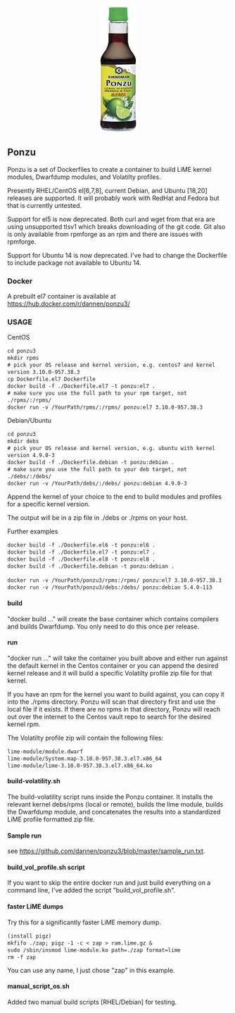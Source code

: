 <center><img src="ponzu.jpg"></center>

## Ponzu

Ponzu is a set of Dockerfiles to create a container to build LiME kernel modules, Dwarfdump modules, and Volatilty profiles.

Presently RHEL/CentOS el[6,7,8], current Debian, and Ubuntu [18,20] releases are supported.
It will probably work with RedHat and Fedora but that is currently untested.

Support for el5 is now deprecated. Both curl and wget from that era are using unsupported tlsv1 which breaks downloading
of the git code. Git also is only available from rpmforge as an rpm and there are issues with rpmforge.

Support for Ubuntu 14 is now deprecated.  I've had to change the Dockerfile to include package not available to Ubuntu 14.


### Docker

A prebuilt el7 container is available at https://hub.docker.com/r/dannen/ponzu3/

### USAGE

CentOS
```
cd ponzu3
mkdir rpms
# pick your OS release and kernel version, e.g. centos7 and kernel version 3.10.0-957.38.3
cp Dockerfile.el7 Dockerfile
docker build -f ./Dockerfile.el7 -t ponzu:el7 .
# make sure you use the full path to your rpm target, not ./rpms/:/rpms/
docker run -v /YourPath/rpms/:/rpms/ ponzu:el7 3.10.0-957.38.3
```

Debian/Ubuntu
```
cd ponzu3
mkdir debs
# pick your OS release and kernel version, e.g. ubuntu with kernel version 4.9.0-3
docker build -f ./Dockerfile.debian -t ponzu:debian .
# make sure you use the full path to your deb target, not ./debs/:/debs/
docker run -v /YourPath/debs/:/debs/ ponzu:debian 4.9.0-3
```


Append the kernel of your choice to the end to build modules and profiles for a specific kernel version.

The output will be in a zip file in ./debs or ./rpms on your host.


Further examples
```
docker build -f ./Dockerfile.el6 -t ponzu:el6 .
docker build -f ./Dockerfile.el7 -t ponzu:el7 .
docker build -f ./Dockerfile.el8 -t ponzu:el8 .
docker build -f ./Dockerfile.debian -t ponzu:debian .

docker run -v /YourPath/ponzu3/rpms:/rpms/ ponzu:el7 3.10.0-957.38.3
docker run -v /YourPath/ponzu3/debs:/debs/ ponzu:debian 5.4.0-113
```

#### build
"docker build ..." will create the base container which contains compilers and builds Dwarfdump.  You only need to do this once per release.

#### run
"docker run ..." will take the container you built above and either run against the default kernel in the Centos container or you can append the desired kernel release and it will build a specific Volatilty profile zip file for that kernel.

If you have an rpm for the kernel you want to build against, you can copy it into the ./rpms directory.  Ponzu will scan that directory first and use the local file if it exists.  If there are no rpms in that directory, Ponzu will reach out over the internet to the Centos vault repo to search for the desired kernel rpm.


The Volatilty profile zip will contain the following files:

```
lime-module/module.dwarf
lime-module/System.map-3.10.0-957.38.3.el7.x86_64
lime-module/lime-3.10.0-957.38.3.el7.x86_64.ko
```

#### build-volatility.sh

The build-volatility script runs inside the Ponzu container.  It installs the relevant kernel debs/rpms (local or remote), builds the lime module, builds the Dwarfdump module, and concatenates the results into a standardized LiME profile formatted zip file.



#### Sample run

see https://github.com/dannen/ponzu3/blob/master/sample_run.txt.


#### build_vol_profile.sh script

If you want to skip the entire docker run and just build everything on a command line, I've added the script "build_vol_profile.sh".

#### faster LiME dumps

Try this for a significantly faster LiME memory dump.

```
(install pigz)
mkfifo ./zap; pigz -1 -c < zap > ram.lime.gz &
sudo /sbin/insmod lime-module.ko path=./zap format=lime
rm -f zap
```

You can use any name, I just chose "zap" in this example.

#### manual_script_os.sh

Added two manual build scripts [RHEL/Debian] for testing.
